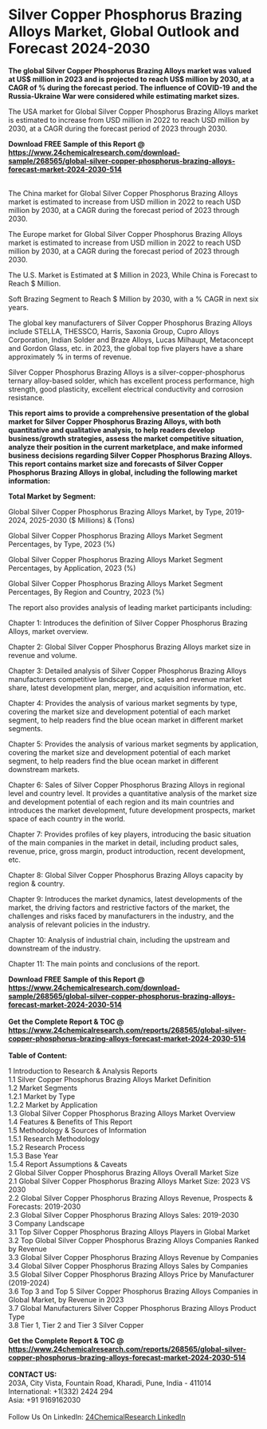 <h1>Silver Copper Phosphorus Brazing Alloys Market, Global Outlook and Forecast 2024-2030</h1><p><strong>The global Silver Copper Phosphorus Brazing Alloys market was valued at US$ million in 2023 and is projected to reach US$ million by 2030, at a CAGR of % during the forecast period. The influence of COVID-19 and the Russia-Ukraine War were considered while estimating market sizes.</strong></p><p>
</p><p>The USA market for Global Silver Copper Phosphorus Brazing Alloys market is estimated to increase from USD million in 2022 to reach USD million by 2030, at a CAGR during the forecast period of 2023 through 2030.</p><div><b>Download FREE Sample of this Report @ 
            <a href="https://www.24chemicalresearch.com/download-sample/268565/global-silver-copper-phosphorus-brazing-alloys-forecast-market-2024-2030-514">
            https://www.24chemicalresearch.com/download-sample/268565/global-silver-copper-phosphorus-brazing-alloys-forecast-market-2024-2030-514</a></b></div><br><p>
</p><p>The China market for Global Silver Copper Phosphorus Brazing Alloys market is estimated to increase from USD million in 2022 to reach USD million by 2030, at a CAGR during the forecast period of 2023 through 2030.</p><p>
</p><p>The Europe market for Global Silver Copper Phosphorus Brazing Alloys market is estimated to increase from USD million in 2022 to reach USD million by 2030, at a CAGR during the forecast period of 2023 through 2030.</p><p>
</p><p>The U.S. Market is Estimated at $ Million in 2023, While China is Forecast to Reach $ Million.</p><p>
Soft Brazing Segment to Reach $ Million by 2030, with a % CAGR in next six years.</p><p>
The global key manufacturers of Silver Copper Phosphorus Brazing Alloys include STELLA, THESSCO, Harris, Saxonia Group, Cupro Alloys Corporation, Indian Solder and Braze Alloys, Lucas Milhaupt, Metaconcept and Gordon Glass, etc. in 2023, the global top five players have a share approximately % in terms of revenue.</p><p>
Silver Copper Phosphorus Brazing Alloys is a silver-copper-phosphorus ternary alloy-based solder, which has excellent process performance, high strength, good plasticity, excellent electrical conductivity and corrosion resistance.</p><p>
<strong>This report aims to provide a comprehensive presentation of the global market for Silver Copper Phosphorus Brazing Alloys, with both quantitative and qualitative analysis, to help readers develop business/growth strategies, assess the market competitive situation, analyze their position in the current marketplace, and make informed business decisions regarding Silver Copper Phosphorus Brazing Alloys. This report contains market size and forecasts of Silver Copper Phosphorus Brazing Alloys in global, including the following market information:</strong></p><p>
</p><p>
<strong>Total Market by Segment:</strong></p><p>
Global Silver Copper Phosphorus Brazing Alloys Market, by Type, 2019-2024, 2025-2030 ($ Millions) &amp; (Tons)</p><p>
Global Silver Copper Phosphorus Brazing Alloys Market Segment Percentages, by Type, 2023 (%)</p><p>
</p><p>
Global Silver Copper Phosphorus Brazing Alloys Market Segment Percentages, by Application, 2023 (%)</p><p>
</p><p>
Global Silver Copper Phosphorus Brazing Alloys Market Segment Percentages, By Region and Country, 2023 (%)</p><p>
</p><p>
The report also provides analysis of leading market participants including:</p><p>
</p><p>
</p><p>
Chapter 1: Introduces the definition of Silver Copper Phosphorus Brazing Alloys, market overview.</p><p>
Chapter 2: Global Silver Copper Phosphorus Brazing Alloys market size in revenue and volume.</p><p>
Chapter 3: Detailed analysis of Silver Copper Phosphorus Brazing Alloys manufacturers competitive landscape, price, sales and revenue market share, latest development plan, merger, and acquisition information, etc.</p><p>
Chapter 4: Provides the analysis of various market segments by type, covering the market size and development potential of each market segment, to help readers find the blue ocean market in different market segments.</p><p>
Chapter 5: Provides the analysis of various market segments by application, covering the market size and development potential of each market segment, to help readers find the blue ocean market in different downstream markets.</p><p>
Chapter 6: Sales of Silver Copper Phosphorus Brazing Alloys in regional level and country level. It provides a quantitative analysis of the market size and development potential of each region and its main countries and introduces the market development, future development prospects, market space of each country in the world.</p><p>
Chapter 7: Provides profiles of key players, introducing the basic situation of the main companies in the market in detail, including product sales, revenue, price, gross margin, product introduction, recent development, etc.</p><p>
Chapter 8: Global Silver Copper Phosphorus Brazing Alloys capacity by region &amp; country.</p><p>
Chapter 9: Introduces the market dynamics, latest developments of the market, the driving factors and restrictive factors of the market, the challenges and risks faced by manufacturers in the industry, and the analysis of relevant policies in the industry.</p><p>
Chapter 10: Analysis of industrial chain, including the upstream and downstream of the industry.</p><p>
Chapter 11: The main points and conclusions of the report.</p><div><b>Download FREE Sample of this Report @ 
            <a href="https://www.24chemicalresearch.com/download-sample/268565/global-silver-copper-phosphorus-brazing-alloys-forecast-market-2024-2030-514">
            https://www.24chemicalresearch.com/download-sample/268565/global-silver-copper-phosphorus-brazing-alloys-forecast-market-2024-2030-514</a></b></div><br><div><b>Get the Complete Report & TOC @ 
            <a href="https://www.24chemicalresearch.com/reports/268565/global-silver-copper-phosphorus-brazing-alloys-forecast-market-2024-2030-514">
            https://www.24chemicalresearch.com/reports/268565/global-silver-copper-phosphorus-brazing-alloys-forecast-market-2024-2030-514</a></b></div><br>
            <b>Table of Content:</b><p>1 Introduction to Research & Analysis Reports<br />
    1.1 Silver Copper Phosphorus Brazing Alloys Market Definition<br />
    1.2 Market Segments<br />
        1.2.1 Market by Type<br />
        1.2.2 Market by Application<br />
    1.3 Global Silver Copper Phosphorus Brazing Alloys Market Overview<br />
    1.4 Features & Benefits of This Report<br />
    1.5 Methodology & Sources of Information<br />
        1.5.1 Research Methodology<br />
        1.5.2 Research Process<br />
        1.5.3 Base Year<br />
        1.5.4 Report Assumptions & Caveats<br />
2 Global Silver Copper Phosphorus Brazing Alloys Overall Market Size<br />
    2.1 Global Silver Copper Phosphorus Brazing Alloys Market Size: 2023 VS 2030<br />
    2.2 Global Silver Copper Phosphorus Brazing Alloys Revenue, Prospects & Forecasts: 2019-2030<br />
    2.3 Global Silver Copper Phosphorus Brazing Alloys Sales: 2019-2030<br />
3 Company Landscape<br />
    3.1 Top Silver Copper Phosphorus Brazing Alloys Players in Global Market<br />
    3.2 Top Global Silver Copper Phosphorus Brazing Alloys Companies Ranked by Revenue<br />
    3.3 Global Silver Copper Phosphorus Brazing Alloys Revenue by Companies<br />
    3.4 Global Silver Copper Phosphorus Brazing Alloys Sales by Companies<br />
    3.5 Global Silver Copper Phosphorus Brazing Alloys Price by Manufacturer (2019-2024)<br />
    3.6 Top 3 and Top 5 Silver Copper Phosphorus Brazing Alloys Companies in Global Market, by Revenue in 2023<br />
    3.7 Global Manufacturers Silver Copper Phosphorus Brazing Alloys Product Type<br />
    3.8 Tier 1, Tier 2 and Tier 3 Silver Copper </p><div><b>Get the Complete Report & TOC @ 
            <a href="https://www.24chemicalresearch.com/reports/268565/global-silver-copper-phosphorus-brazing-alloys-forecast-market-2024-2030-514">
            https://www.24chemicalresearch.com/reports/268565/global-silver-copper-phosphorus-brazing-alloys-forecast-market-2024-2030-514</a></b></div><br><b>CONTACT US:</b><br>
            203A, City Vista, Fountain Road, Kharadi, Pune, India - 411014<br>
            International: +1(332) 2424 294<br>
            Asia: +91 9169162030 <br><br>
            Follow Us On LinkedIn: <a href="https://www.linkedin.com/company/24chemicalresearch/">24ChemicalResearch LinkedIn</a>